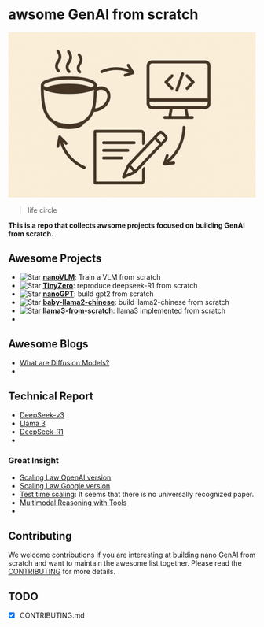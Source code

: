 # awsome GenAI from scratch

![life circle](imgs/image.png)  
>life circle  

**This is a repo that collects awsome projects focused on building GenAI from scratch.**  



## Awesome Projects

- ![Star](https://img.shields.io/github/stars/huggingface/nanoVLM
) [**nanoVLM**](https://github.com/huggingface/nanoVLM): Train a VLM from scratch
- ![Star](https://img.shields.io/github/stars/Jiayi-Pan/TinyZero
) [**TinyZero**](https://github.com/Jiayi-Pan/TinyZero): reproduce deepseek-R1 from scratch
- ![Star](https://img.shields.io/github/stars/karpathy/nanoGPT)  [**nanoGPT**](https://github.com/karpathy/nanoGPT/): build gpt2 from scratch
- ![Star](https://img.shields.io/github/stars/DLLXW/baby-llama2-chinese) [**baby-llama2-chinese**](https://github.com/DLLXW/baby-llama2-chinese): build llama2-chinese from scratch
- ![Star](https://img.shields.io/github/stars/naklecha/llama3-from-scratch) [**llama3-from-scratch**](https://github.com/naklecha/llama3-from-scratch): llama3 implemented from scratch
- 

## Awesome Blogs
- [What are Diffusion Models?](https://lilianweng.github.io/posts/2021-07-11-diffusion-models/)
- 



## Technical Report

- [DeepSeek-v3](https://arxiv.org/abs/2412.19437)
- [Llama 3](https://arxiv.org/abs/2407.21783)
- [DeepSeek-R1](https://arxiv.org/abs/2501.12948)
- 


### Great Insight
- [Scaling Law OpenAI version](https://arxiv.org/abs/2001.08361)
- [Scaling Law Google version](https://arxiv.org/abs/2001.08361)
- [Test time scaling](https://openai.com/o1/): It seems that there is no universally recognized paper.
- [Multimodal Reasoning with Tools](https://openai.com/index/introducing-o3-and-o4-mini/)
- 

## Contributing

We welcome contributions if you are interesting at building nano GenAI from scratch and want to maintain the awesome list together. Please read the [CONTRIBUTING](CONTRIBUTING.md) for more details.  

## TODO

- [X] CONTRIBUTING.md  

